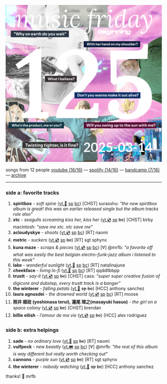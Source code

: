 ![cover collage](./2025-03-14.png)

songs from 12 people
[youtube (16/16)](<https://youtube.com/playlist?list=PLHKkvq2Z_NhhSZr7T4QTgtOOFGcE_b0Eo>) — [spotify (14/16)](<https://open.spotify.com/playlist/4MV7n5chALPCdRMJikJmWO>) — [bandcamp (7/16)](<https://www.buymusic.club/list/mrfb-2025-03-14-mf125>) — [archive](https://github.com/mrfb/music-friday/)

---

### side a: favorite tracks
1. **spiritbox** - *soft spine* ([yt.📼](https://youtu.be/80VTmBAnTSE) [sp](https://open.spotify.com/track/3t5GlWUzGSt2lPuiSEPBFG) [bc](https://spiritboxofficial.bandcamp.com/track/soft-spine-2))
[CHST] surasshu: *"the new spiritbox album is great! this was an earlier released single but the album tracks rule also"*
1. **xtc** - *seagulls screaming kiss her, kiss her* ([yt.💿](https://youtu.be/Dw520adnPUg) [sp](https://open.spotify.com/track/6Wj0ipXF6PC04umu0jYplM) ~~bc~~)
[CHST] kirby macintosh: *"save me xtc. xtc save me"*
1. **acloudyskye** - *shoots* ([yt.💿](https://youtu.be/w1ywqbLbuKs) [sp](https://open.spotify.com/track/1vCfhPrzOU3YlO3Mt1xKK8) [bc](https://acloudyskye.bandcamp.com/track/shoots))
[RT] naomi
1. **metric** - *suckers* ([yt.💿](https://youtu.be/4VyaBOJoEe4) [sp](https://open.spotify.com/track/7FA4xByztAlNvzZnFKX4si) ~~bc~~)
[RT] sgt sphynx
1. **kuna maze** - *scraps & pieces* ([yt.💿](https://youtu.be/VJEx3XsVyXY) [sp](https://open.spotify.com/track/6bdxJcQNXOKJeKIwcmAjL9) [bc](https://kunamaze.bandcamp.com/track/scraps-pieces))
[∀] @mrfb: *"a favorite off what was easily the best belgian electro-funk-jazz album i listened to this week"*
1. **lake** - *wonderful sunlight* ([yt.📼](https://youtu.be/mvUOFhTZthg) [sp](https://open.spotify.com/track/1SXWpFcoaAOlTrLZSn7bA3) [bc](https://laketheband.com/track/wonderful-sunlight))
[RT] natalinajune
1. **cheekface** - *living lo-fi* ([yt.📼](https://youtu.be/xfrZOLYyK44) [sp](https://open.spotify.com/track/3YCLqUEnvuOcIv3pRx0AXY) [bc](https://cheekface.bandcamp.com/track/living-lo-fi))
[RT] qqddllbbpp
1. **trustt** - *say-it* ([yt.💿](https://youtu.be/h1YrqpuVSrg) [sp](https://open.spotify.com/track/0LR2wfh87kCJtYCKW5HzGk) ~~bc~~)
[CHST] cass: *"super super creative fusion of digicore and dubstep, every trustt track is a banger"*
1. **the winterer** - *falling petals* ([yt.📼](https://youtu.be/zm20vhsZbsc) ~~sp~~ ~~bc~~)
[HCC] anthony sanchez
1. **laura agnusdei** - *the drowned world* ([yt.💿](https://youtu.be/2W9G5xwDOsU) [sp](https://open.spotify.com/track/41qt5n15KmL5boXhRRE3sk) [bc](https://mapledeathrecords.bandcamp.com/track/the-drowned-world))
[RT] moose
1. **照井 順政 (yoshimasa terui), 蓮尾 理之(masayuki hasuo)** - *the girl on a space colony* ([yt.💿](https://youtu.be/zA7Mtlrlv1I) [sp](https://open.spotify.com/track/3qcgq1KEFhvVKYvQzAUDFq) ~~bc~~)
[CHST] brendan
1. **billie eilish** - *l’amour de ma vie* ([yt.💿](https://youtu.be/am5FI9DkO80) [sp](https://open.spotify.com/track/6fPan2saHdFaIHuTSatORv) ~~bc~~)
[HCC] alex rodriguez

### side b: extra helpings
1. **sade** - *no ordinary love* ([yt.📼](https://youtu.be/_WcWHZc8s2I) [sp](https://open.spotify.com/track/1oaaSrDJimABpOdCEbw2DJ) ~~bc~~)
[RT] naomi
1. **vulfpeck** - *new beastly* ([yt.🎟️](https://youtu.be/hvYnw9Fse2U) [sp](https://open.spotify.com/track/1yQNHzLx4VFofmUNHT3FHa) [bc](https://vulfpeck.bandcamp.com/track/new-beastly))
[∀] @mrfb: *"the rest of this album is way different but really worth checking out"*
1. **cannons** - *purple sun* ([yt.💿](https://youtu.be/E7se0kr6w54) [sp](https://open.spotify.com/track/3Av5sPAsNXVW2tmbz0LA6j) ~~bc~~)
[RT] sgt sphynx
1. **the winterer** - *nobody watching* ([yt.📼](https://youtu.be/mRRR2bWa6FY) ~~sp~~ ~~bc~~)
[HCC] anthony sanchez

thanks! 💖 mrfb